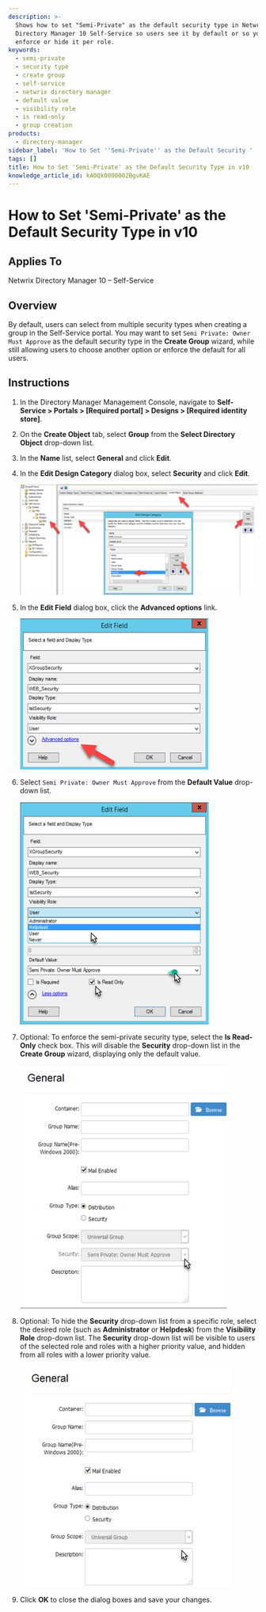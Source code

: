 ```yaml
---
description: >-
  Shows how to set "Semi-Private" as the default security type in Netwrix
  Directory Manager 10 Self-Service so users see it by default or so you can
  enforce or hide it per role.
keywords:
  - semi-private
  - security type
  - create group
  - self-service
  - netwrix directory manager
  - default value
  - visibility role
  - is read-only
  - group creation
products:
  - directory-manager
sidebar_label: 'How to Set ''Semi-Private'' as the Default Security '
tags: []
title: How to Set 'Semi-Private' as the Default Security Type in v10
knowledge_article_id: kA0Qk0000002BgvKAE
---
```


# How to Set 'Semi-Private' as the Default Security Type in v10

## Applies To

Netwrix Directory Manager 10 – Self-Service

## Overview

By default, users can select from multiple security types when creating a group in the Self-Service portal. You may want to set `Semi Private: Owner Must Approve` as the default security type in the **Create Group** wizard, while still allowing users to choose another option or enforce the default for all users.

## Instructions

1. In the Directory Manager Management Console, navigate to **Self-Service > Portals > [Required portal] > Designs > [Required identity store]**.
2. On the **Create Object** tab, select **Group** from the **Select Directory Object** drop-down list.
3. In the **Name** list, select **General** and click **Edit**.
4. In the **Edit Design Category** dialog box, select **Security** and click **Edit**.

   ![Edit Design Category dialog box with Security field selected](images/ka0Qk000000CsRF_0EMQk00000BP1x3.png)

5. In the **Edit Field** dialog box, click the **Advanced options** link.

   ![Edit Field dialog box with Advanced options link](images/ka0Qk000000CsRF_0EMQk00000BP23V.png)

6. Select `Semi Private: Owner Must Approve` from the **Default Value** drop-down list.

   ![Default Value drop-down list with Semi Private selected](images/ka0Qk000000CsRF_0EMQk00000BP21t.png)

7. Optional: To enforce the semi-private security type, select the **Is Read-Only** check box. This will disable the **Security** drop-down list in the **Create Group** wizard, displaying only the default value.

   ![Is Read-Only check box selected in Edit Field dialog box](images/ka0Qk000000CsRF_0EMQk00000BP1yf.png)

8. Optional: To hide the **Security** drop-down list from a specific role, select the desired role (such as **Administrator** or **Helpdesk**) from the **Visibility Role** drop-down list. The **Security** drop-down list will be visible to users of the selected role and roles with a higher priority value, and hidden from all roles with a lower priority value.

   ![Visibility Role drop-down list in Edit Field dialog box](images/ka0Qk000000CsRF_0EMQk00000BP20H.png)

9. Click **OK** to close the dialog boxes and save your changes.
